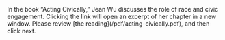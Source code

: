 <div class='lede'>
In the book “Acting Civically,” Jean Wu discusses the role of race and civic engagement. Clicking the link will open an excerpt of her chapter in a new window. Please review [the reading](/pdf/acting-civically.pdf), and then click next.
</div>
